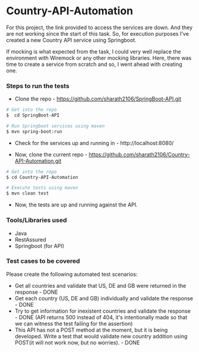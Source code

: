 # Country-API-Automation

For this project, the link provided to access the services are down. And they are not working since the start of this task. 
So, for execution purposes I've created a new Country API service using Springboot. 

If mocking is what expected from the task, I could very well replace the environment with Wiremock or any other mocking libraries. Here, there was time to create a service from scratch and so, I went ahead with creating one.

### **Steps to run the tests**

- Clone the repo - https://github.com/sharath2106/SpringBoot-API.git
```sh
# Get into the repo
$  cd SpringBoot-API

# Run Springboot services using maven
$ mvn spring-boot:run

```

- Check for the services up and running in - http://localhost:8080/

- Now, clone the current repo - https://github.com/sharath2106/Country-API-Automation.git

```sh
# Get into the repo
$ cd Country-API-Automation

# Execute tests using maven
$ mvn clean test

```
- Now, the tests are up and running against the API.

### Tools/Libraries used

- Java
- RestAssured
- Springboot (for API)

### Test cases to be covered

Please create the following automated test scenarios:
- Get all countries and validate that US, DE and GB were returned in the response - DONE
- Get each country (US, DE and GB) individually and validate the response  - DONE
- Try to get information for inexistent countries and validate the response - DONE (API returns 500 instead of 404, it's intentionally made so that we can witness the test failing for the assertion)
- This API has not a POST method at the moment, but it is being developed. Write a test that would validate new country addition using POST(it will not work now, but no worries). - DONE 
